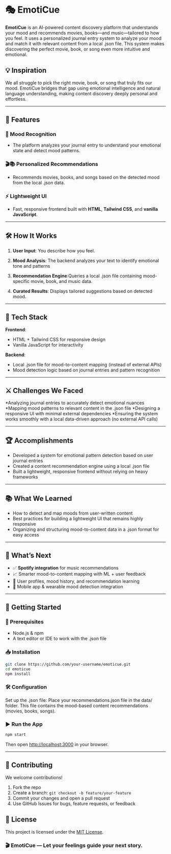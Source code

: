 
# 🎭 EmotiCue

**EmotiCue** is an AI-powered content discovery platform that understands your mood and recommends movies, books—and music—tailored to how you feel. It uses a personalized journal entry system to analyze your mood and match it with relevant content from a local .json file. This system makes discovering the perfect movie, book, or song even more intuitive and emotional.

## 💡 Inspiration

We all struggle to pick the right movie, book, or song that truly fits our mood. EmotiCue bridges that gap using emotional intelligence and natural language understanding, making content discovery deeply personal and effortless.

---

## 🚀 Features

### 🧠 Mood Recognition

* The platform analyzes your journal entry to understand your emotional state and detect mood patterns.

### 🎬📚 Personalized Recommendations

* Recommends movies, books, and songs based on the detected mood from the local .json data.

### ⚡ Lightweight UI

* Fast, responsive frontend built with **HTML**, **Tailwind CSS**, and **vanilla JavaScript**.

---

## 🛠️ How It Works

1. **User Input**: You describe how you feel.
2. **Mood Analysis**:  The backend analyzes your text to identify emotional tone and patterns
3. **Recommendation Engine**:Queries a local .json file containing mood-specific movie, book, and music data.

   
4. **Curated Results**: Displays tailored suggestions based on detected mood.

---

## 🧱 Tech Stack

**Frontend**:

* HTML + Tailwind CSS for responsive design
* Vanilla JavaScript for interactivity

**Backend**:

* Local .json file for mood-to-content mapping (instead of external APIs)
* Mood detection logic based on journal entries and pattern recognition


---

## ⚔️ Challenges We Faced

*Analyzing journal entries to accurately detect emotional nuances
*Mapping mood patterns to relevant content in the .json file
*Designing a responsive UI with minimal external dependencies
*Ensuring the system works smoothly with a local data-driven approach (no external API calls)

---

## 🏆 Accomplishments

* Developed a system for emotional pattern detection based on user journal entries
* Created a content recommendation engine using a local .json file
* Built a lightweight, responsive frontend without relying on heavy frameworks


---

## 📚 What We Learned

* How to detect and map moods from user-written content
* Best practices for building a lightweight UI that remains highly responsive
* Organizing and structuring mood-to-content data in a .json format for easy access



---

## 🌟 What’s Next

* ✅ **Spotify integration** for music recommendations
* 📈 Smarter mood-to-content mapping with ML + user feedback
* 🧠 User profiles, mood history, and recommendation learning
* 📱 Mobile app & wearable mood detection integration

---

## 🧪 Getting Started

### 🔧 Prerequisites

* Node.js & npm
* A text editor or IDE to work with the .json file

### 📥 Installation

```bash
git clone https://github.com/your-username/emoticue.git
cd emoticue
npm install
```

### 🛠️ Configuration
Set up the .json file:
Place your recommendations.json file in the data/ folder. This file contains the mood-based content recommendations (movies, books, songs).


### ▶️ Run the App

```bash
npm start
```

Then open [http://localhost:3000](http://localhost:3000) in your browser.

---

## 🤝 Contributing

We welcome contributions!

1. Fork the repo
2. Create a branch: `git checkout -b feature/your-feature`
3. Commit your changes and open a pull request
4. Use GitHub Issues for bugs, feature requests, or feedback
## 📄 License

This project is licensed under the [MIT License](LICENSE).
### 🎬 EmotiCue — Let your **feelings** guide your next **story**.

